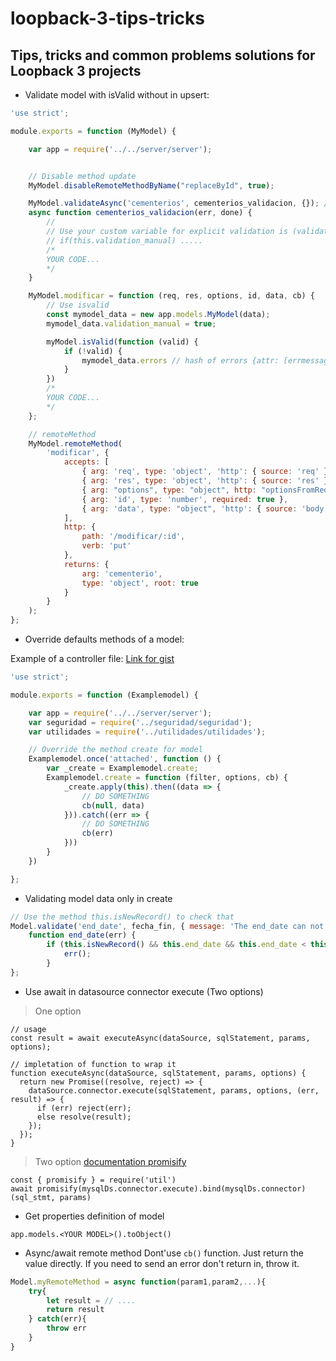 # loopback-3-tips-tricks
## Tips, tricks and common problems solutions for Loopback 3 projects

* Validate model with isValid without in upsert:

````javascript
'use strict';

module.exports = function (MyModel) {

    var app = require('../../server/server');


    // Disable method update
    MyModel.disableRemoteMethodByName("replaceById", true);

    MyModel.validateAsync('cementerios', cementerios_validacion, {}); // { message: 'No se ha encontrado el patio' }
    async function cementerios_validacion(err, done) {
        //
        // Use your custom variable for explicit validation is (validation_manual) to check if is called explicit 
        // if(this.validation_manual) .....
        /*
        YOUR CODE...
        */
    }

    MyModel.modificar = function (req, res, options, id, data, cb) {
        // Use isvalid
        const mymodel_data = new app.models.MyModel(data);
        mymodel_data.validation_manual = true;

        myModel.isValid(function (valid) {
            if (!valid) {
                mymodel_data.errors // hash of errors {attr: [errmessage, errmessage, ...], attr: ...}
            }
        })
        /*
        YOUR CODE...
        */
    };

    // remoteMethod
    MyModel.remoteMethod(
        'modificar', {
            accepts: [
                { arg: 'req', type: 'object', 'http': { source: 'req' } },
                { arg: 'res', type: 'object', 'http': { source: 'res' } },
                { arg: "options", type: "object", http: "optionsFromRequest" },
                { arg: 'id', type: 'number', required: true },
                { arg: 'data', type: "object", 'http': { source: 'body' } }
            ],
            http: {
                path: '/modificar/:id',
                verb: 'put'
            },
            returns: {
                arg: 'cementerio',
                type: 'object', root: true
            }
        }
    );
};
````


* Override defaults methods of a model:

Example of a controller file: [Link for gist](https://gist.github.com/pookdeveloper/37e249aa0195fd27b63355c515a388f8)

````javascript
'use strict';

module.exports = function (Examplemodel) {

    var app = require('../../server/server');
    var seguridad = require('../seguridad/seguridad');
    var utilidades = require('../utilidades/utilidades');

    // Override the method create for model 
    Examplemodel.once('attached', function () {
        var _create = Examplemodel.create;
        Examplemodel.create = function (filter, options, cb) {
            _create.apply(this).then((data => {
                // DO SOMETHING
                cb(null, data)
            })).catch((err => {
                // DO SOMETHING
                cb(err)
            }))
        }
    })

};
````

*  Validating model data only in create
````javascript
// Use the method this.isNewRecord() to check that
Model.validate('end_date', fecha_fin, { message: 'The end_date can not be less than the start_date' });
    function end_date(err) {
        if (this.isNewRecord() && this.end_date && this.end_date < this.start_date) {
            err();
        }
};
````


*  Use await in datasource connector execute (Two options)
> One option
````
// usage
const result = await executeAsync(dataSource, sqlStatement, params, options);

// impletation of function to wrap it
function executeAsync(dataSource, sqlStatement, params, options) {
  return new Promise((resolve, reject) => {
    dataSource.connector.execute(sqlStatement, params, options, (err, result) => {
      if (err) reject(err);
      else resolve(result);
    });
  });
}
````

> Two option [documentation promisify](https://nodejs.org/dist/latest-v8.x/docs/api/util.html#util_util_promisify_original)
````
const { promisify } = require('util')
await promisify(mysqlDs.connector.execute).bind(mysqlDs.connector)(sql_stmt, params)
````


*  Get properties definition of model
````
app.models.<YOUR MODEL>().toObject()
````

* Async/await remote method
Dont'use `cb()` function. Just return the value directly.
If you need to send an error don't return in, throw it.
````javascript
Model.myRemoteMethod = async function(param1,param2,...){
    try{
        let result = // ....
        return result
    } catch(err){
        throw err 
    }
}
````



